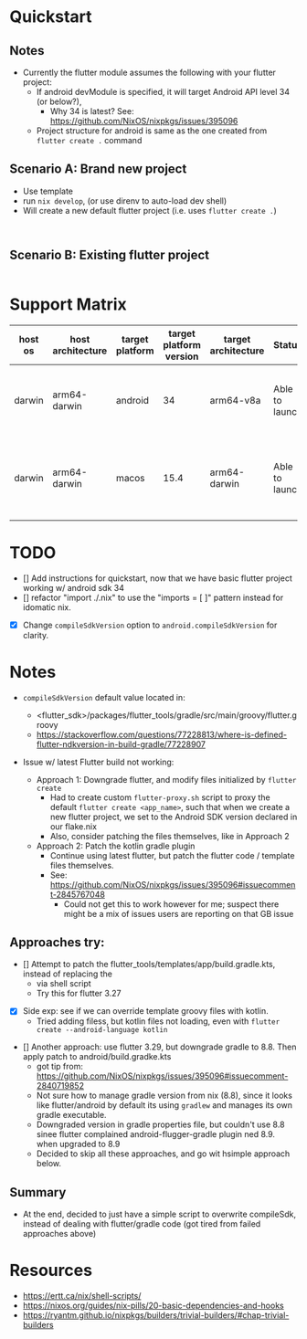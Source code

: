 # Quickstart

## Notes
- Currently the flutter module assumes the following with your flutter project:
  - If android devModule is specified, it will target Android API level 34 (or below?),
    - Why 34 is latest? See: https://github.com/NixOS/nixpkgs/issues/395096
  - Project structure for android is same as the one created from `flutter create .` command

## Scenario A: Brand new project
- Use template
- run `nix develop`, (or use direnv to auto-load dev shell)
- Will create a new default flutter project (i.e. uses `flutter create .`)
```
  
```

## Scenario B: Existing flutter project
```
````



# Support Matrix
| host os | host architecture | target platform | target platform version | target architecture | Status         | Notes                                                     |
| ------- | ----------------- | --------------- | ----------------------- | ------------------- | -------------- | --------------------------------------------------------- |
| darwin  | arm64-darwin      | android         | 34                      | arm64-v8a           | Able to launch | able to run the "flutter create" app on emulator.         |
| darwin  | arm64-darwin      | macos           | 15.4                    | arm64-darwin        | Able to launch | able to run the "flutter create" app on a desktop window. |

# TODO

- [] Add instructions for quickstart, now that we have basic flutter project working w/ android sdk 34
- [] refactor "import ./<filename>.nix" to use the "imports = [ <filename> ]" pattern instead for idomatic nix.
- [x] Change `compileSdkVersion` option to `android.compileSdkVersion` for clarity.

# Notes

- `compileSdkVersion` default value located in:

  - <flutter_sdk>/packages/flutter_tools/gradle/src/main/groovy/flutter.groovy
  - https://stackoverflow.com/questions/77228813/where-is-defined-flutter-ndkversion-in-build-gradle/77228907

- Issue w/ latest Flutter build not working:
  - Approach 1: Downgrade flutter, and modify files initialized by `flutter create`
    - Had to create custom `flutter-proxy.sh` script to proxy the default `flutter create <app_name>`,
      such that when we create a new flutter project, we set to the Android SDK version declared in our
      flake.nix
    - Also, consider patching the files themselves, like in Approach 2
  - Approach 2: Patch the kotlin gradle plugin
    - Continue using latest flutter, but patch the flutter code / template files themselves.
    - See: https://github.com/NixOS/nixpkgs/issues/395096#issuecomment-2845767048
      - Could not get this to work however for me; suspect there might be a mix of issues users
        are reporting on that GB issue

## Approaches try:

- [] Attempt to patch the flutter_tools/templates/app/build.gradle.kts, instead of replacing the
  - via shell script
  - Try this for flutter 3.27
- [x] Side exp: see if we can override template groovy files with kotlin.
  - Tried adding filess, but kotlin files not loading, even with `flutter create --android-language kotlin`
- [] Another approach: use flutter 3.29, but downgrade gradle to 8.8. Then apply patch to android/build.gradke.kts
  - got tip from: https://github.com/NixOS/nixpkgs/issues/395096#issuecomment-2840719852
  - Not sure how to manage gradle version from nix (8.8), since it looks like flutter/android by default its using `gradlew` and manages
    its own gradle executable.
  - Downgraded version in gradle properties file, but couldn't use 8.8 sinee flutter complained android-flugger-gradle plugin ned 8.9.
    when upgraded to 8.9
  - Decided to skip all these approaches, and go wit hsimple approach below.

## Summary

- At the end, decided to just have a simple script to overwrite compileSdk, instead of dealing
  with flutter/gradle code (got tired from failed approaches above)

# Resources

- https://ertt.ca/nix/shell-scripts/
- https://nixos.org/guides/nix-pills/20-basic-dependencies-and-hooks
- https://ryantm.github.io/nixpkgs/builders/trivial-builders/#chap-trivial-builders
